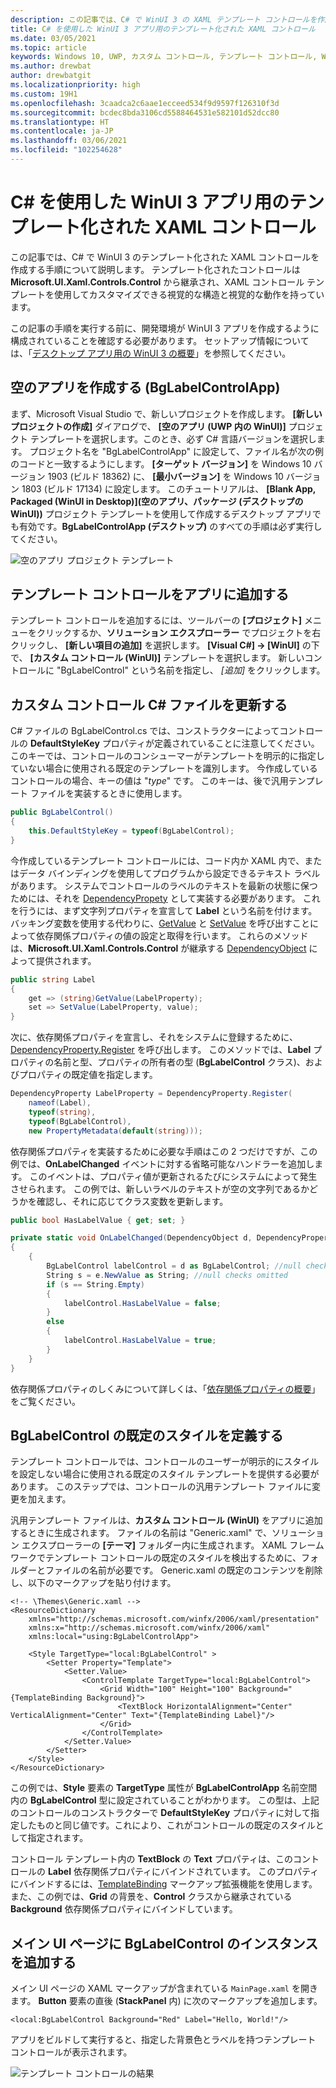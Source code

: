 ```yaml
---
description: この記事では、C# で WinUI 3 の XAML テンプレート コントロールを作成する手順について説明します。
title: C# を使用した WinUI 3 アプリ用のテンプレート化された XAML コントロール
ms.date: 03/05/2021
ms.topic: article
keywords: Windows 10, UWP, カスタム コントロール, テンプレート コントロール, WinUI
ms.author: drewbat
author: drewbatgit
ms.localizationpriority: high
ms.custom: 19H1
ms.openlocfilehash: 3caadca2c6aae1ecceed534f9d9597f126310f3d
ms.sourcegitcommit: bcdec8bda3106cd5588464531e582101d52dcc80
ms.translationtype: HT
ms.contentlocale: ja-JP
ms.lasthandoff: 03/06/2021
ms.locfileid: "102254628"
---
```

# <a name="templated-xaml-controls-for-winui-3-apps-with-c"></a>C# を使用した WinUI 3 アプリ用のテンプレート化された XAML コントロール

この記事では、C# で WinUI 3 のテンプレート化された XAML コントロールを作成する手順について説明します。 テンプレート化されたコントロールは **Microsoft.UI.Xaml.Controls.Control** から継承され、XAML コントロール テンプレートを使用してカスタマイズできる視覚的な構造と視覚的な動作を持っています。

この記事の手順を実行する前に、開発環境が WinUI 3 アプリを作成するように構成されていることを確認する必要があります。 セットアップ情報については、「[デスクトップ アプリ用の WinUI 3 の概要](./get-started-winui3-for-desktop.md)」を参照してください。

## <a name="create-a-blank-app-bglabelcontrolapp"></a>空のアプリを作成する (BgLabelControlApp)

まず、Microsoft Visual Studio で、新しいプロジェクトを作成します。 **[新しいプロジェクトの作成]** ダイアログで、 **[空のアプリ (UWP 内の WinUI)]** プロジェクト テンプレートを選択します。このとき、必ず C# 言語バージョンを選択します。 プロジェクト名を "BgLabelControlApp" に設定して、ファイル名が次の例のコードと一致するようにします。 **[ターゲット バージョン]** を Windows 10 バージョン 1903 (ビルド 18362) に、 **[最小バージョン]** を Windows 10 バージョン 1803 (ビルド 17134) に設定します。 このチュートリアルは、 **[Blank App, Packaged (WinUI in Desktop)]\(空のアプリ、パッケージ (デスクトップの WinUI)\)** プロジェクト テンプレートを使用して作成するデスクトップ アプリでも有効です。**BgLabelControlApp (デスクトップ)** のすべての手順は必ず実行してください。

![空のアプリ プロジェクト テンプレート](images/winui-csharp-new-project-uwp.png)

## <a name="add-a-templated-control-to-your-app"></a>テンプレート コントロールをアプリに追加する

テンプレート コントロールを追加するには、ツールバーの **[プロジェクト]** メニューをクリックするか、**ソリューション エクスプローラー** でプロジェクトを右クリックし、 **[新しい項目の追加]** を選択します。 **[Visual C#] -> [WinUI]** の下で、 **[カスタム コントロール (WinUI)]** テンプレートを選択します。 新しいコントロールに "BgLabelControl" という名前を指定し、 *[追加]* をクリックします。 

## <a name="update-the-custom-control-c-file"></a>カスタム コントロール C# ファイルを更新する

C# ファイルの BgLabelControl.cs では、コンストラクターによってコントロールの **DefaultStyleKey** プロパティが定義されていることに注意してください。 このキーでは、コントロールのコンシューマーがテンプレートを明示的に指定していない場合に使用される既定のテンプレートを識別します。 今作成しているコントロールの場合、キーの値は "*type*" です。 このキーは、後で汎用テンプレート ファイルを実装するときに使用します。

```csharp
public BgLabelControl()
{
    this.DefaultStyleKey = typeof(BgLabelControl);
}
```

今作成しているテンプレート コントロールには、コード内か XAML 内で、またはデータ バインディングを使用してプログラムから設定できるテキスト ラベルがあります。 システムでコントロールのラベルのテキストを最新の状態に保つためには、それを [DependencyPropety](/uwp/api/Windows.UI.Xaml.DependencyProperty) として実装する必要があります。 これを行うには、まず文字列プロパティを宣言して **Label** という名前を付けます。 バッキング変数を使用する代わりに、[GetValue](/uwp/api/windows.ui.xaml.dependencyobject.getvalue) と [SetValue](/uwp/api/windows.ui.xaml.dependencyobject.setvalue) を呼び出すことによって依存関係プロパティの値の設定と取得を行います。 これらのメソッドは、**Microsoft.UI.Xaml.Controls.Control** が継承する [DependencyObject](/uwp/api/windows.ui.xaml.dependencyobject) によって提供されます。

```csharp
public string Label
{
    get => (string)GetValue(LabelProperty);
    set => SetValue(LabelProperty, value);
}
```
次に、依存関係プロパティを宣言し、それをシステムに登録するために、[DependencyProperty.Register](/uwp/api/windows.ui.xaml.dependencyproperty.register) を呼び出します。 このメソッドでは、**Label** プロパティの名前と型、プロパティの所有者の型 (**BgLabelControl** クラス)、およびプロパティの既定値を指定します。

```csharp
DependencyProperty LabelProperty = DependencyProperty.Register(
    nameof(Label), 
    typeof(string),
    typeof(BgLabelControl), 
    new PropertyMetadata(default(string)));
```

依存関係プロパティを実装するために必要な手順はこの 2 つだけですが、この例では、**OnLabelChanged** イベントに対する省略可能なハンドラーを追加します。 このイベントは、プロパティ値が更新されるたびにシステムによって発生させられます。 この例では、新しいラベルのテキストが空の文字列であるかどうかを確認し、それに応じてクラス変数を更新します。

```csharp
public bool HasLabelValue { get; set; }

private static void OnLabelChanged(DependencyObject d, DependencyPropertyChangedEventArgs e)
{
    {
        BgLabelControl labelControl = d as BgLabelControl; //null checks omitted
        String s = e.NewValue as String; //null checks omitted
        if (s == String.Empty)
        {
            labelControl.HasLabelValue = false;
        }
        else
        {
            labelControl.HasLabelValue = true;
        }
    }
}
```
依存関係プロパティのしくみについて詳しくは、「[依存関係プロパティの概要](/windows/uwp/xaml-platform/dependency-properties-overview)」をご覧ください。

## <a name="define-the-default-style-for-bglabelcontrol"></a>BgLabelControl の既定のスタイルを定義する
テンプレート コントロールでは、コントロールのユーザーが明示的にスタイルを設定しない場合に使用される既定のスタイル テンプレートを提供する必要があります。 このステップでは、コントロールの汎用テンプレート ファイルに変更を加えます。

汎用テンプレート ファイルは、**カスタム コントロール (WinUI)** をアプリに追加するときに生成されます。 ファイルの名前は "Generic.xaml" で、ソリューション エクスプローラーの **[テーマ]** フォルダー内に生成されます。 XAML フレームワークでテンプレート コントロールの既定のスタイルを検出するために、フォルダーとファイルの名前が必要です。 Generic.xaml の既定のコンテンツを削除し、以下のマークアップを貼り付けます。



```xaml
<!-- \Themes\Generic.xaml -->
<ResourceDictionary
    xmlns="http://schemas.microsoft.com/winfx/2006/xaml/presentation"
    xmlns:x="http://schemas.microsoft.com/winfx/2006/xaml"
    xmlns:local="using:BgLabelControlApp">

    <Style TargetType="local:BgLabelControl" >
        <Setter Property="Template">
            <Setter.Value>
                <ControlTemplate TargetType="local:BgLabelControl">
                    <Grid Width="100" Height="100" Background="{TemplateBinding Background}">
                        <TextBlock HorizontalAlignment="Center" VerticalAlignment="Center" Text="{TemplateBinding Label}"/>
                    </Grid>
                </ControlTemplate>
            </Setter.Value>
        </Setter>
    </Style>
</ResourceDictionary>
```

この例では、**Style** 要素の **TargetType** 属性が **BgLabelControlApp** 名前空間内の **BgLabelControl** 型に設定されていることがわかります。 この型は、上記のコントロールのコンストラクターで **DefaultStyleKey** プロパティに対して指定したものと同じ値です。これにより、これがコントロールの既定のスタイルとして指定されます。

コントロール テンプレート内の **TextBlock** の **Text** プロパティは、このコントロールの **Label** 依存関係プロパティにバインドされています。 このプロパティにバインドするには、[TemplateBinding](/windows/uwp/xaml-platform/templatebinding-markup-extension) マークアップ拡張機能を使用します。 また、この例では、**Grid** の背景を、**Control** クラスから継承されている **Background** 依存関係プロパティにバインドしています。

## <a name="add-an-instance-of-bglabelcontrol-to-the-main-ui-page"></a>メイン UI ページに BgLabelControl のインスタンスを追加する

メイン UI ページの XAML マークアップが含まれている `MainPage.xaml` を開きます。 **Button** 要素の直後 (**StackPanel** 内) に次のマークアップを追加します。

```xaml
<local:BgLabelControl Background="Red" Label="Hello, World!"/>
```

アプリをビルドして実行すると、指定した背景色とラベルを持つテンプレート コントロールが表示されます。

![テンプレート コントロールの結果](images/winui-templated-control-result.png)


